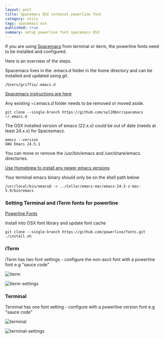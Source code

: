 ```yaml
---
layout: post
title: Spacemacs OSX terminal powerline font
category: utils
tags: spacemacs osx
published: true
summary: setup powerline font spacemacs OSX
---
```


If you are using [Spacemacs](http://spacemacs.org/) from terminal or iterm, the powerline fonts need to be installed and configured.

Here is an overview of the steps.

Spacemacs lives in the .emacs.d folder in the home directory and can be installed and updated using git.

~~~
/Users/griffio/.emacs.d
~~~

[Spacemacs instructions are here](https://github.com/syl20bnr/spacemacs)

Any existing ~/.emacs.d folder needs to be removed or moved aside.

~~~
git clone --single-branch https://github.com/syl20bnr/spacemacs ~/.emacs.d
~~~

The OSX installed version of emacs (22.x.x) could be out of date (needs at least 24.x.x) for Spacesmacs.

~~~
emacs --version
GNU Emacs 24.5.1
~~~

You can move or remove the /usr/bin/emacs and /usr/share/emacs directories.

[Use Homebrew to install any newer emacs versions](https://github.com/syl20bnr/spacemacs)

Your terminal emacs binary should only be on the shell path below

~~~
/usr/local/bin/emacs@ -> ../Cellar/emacs-mac/emacs-24.5-z-mac-5.9/bin/emacs
~~~

### Setting Terminal and iTerm fonts for powerline

[Powerline Fonts](https://github.com/powerline/fonts)

Install into OSX font library and update font cache

~~~
git clone --single-branch https://github.com/powerline/fonts.git
./install.sh
~~~

### iTerm

iTerm has two font settings - configure the non-ascii font with a powerline font e.g "sauce code"

![iterm](https://raw.githubusercontent.com/griffio/griffio.github.io/master/public/spacemacs-iterm.png)

![iterm-settings](https://raw.githubusercontent.com/griffio/griffio.github.io/master/public/iterm-powerline-font.png)

### Terminal

Terminal has one font setting - configure with a powerline version font e.g "sauce code"

![terminal](https://raw.githubusercontent.com/griffio/griffio.github.io/master/public/spacemacs-terminal.png)

![terminal-settings](https://raw.githubusercontent.com/griffio/griffio.github.io/master/public/terminal-powerline-font.png)